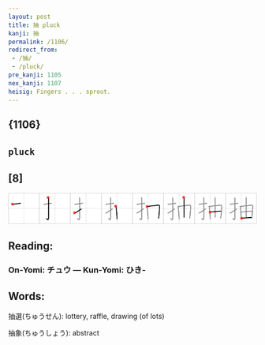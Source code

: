 ```yaml
---
layout: post
title: 抽 pluck
kanji: 抽
permalink: /1106/
redirect_from:
 - /抽/
 - /pluck/
pre_kanji: 1105
nex_kanji: 1107
heisig: Fingers . . . sprout.
---
```


## {1106}

## `pluck`

## [8]

<div class="stroke"><img src="../images/E68ABD.png" /></div>

## Reading:

### On-Yomi: チュウ &mdash; Kun-Yomi: ひき-

## Words:

抽選(ちゅうせん): lottery, raffle, drawing (of lots)

抽象(ちゅうしょう): abstract
